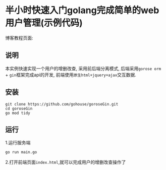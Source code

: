 # 半小时快速入门golang完成简单的web用户管理(示例代码)
博客教程页面: 

## 说明
本实例快速实现一个用户的增删改查, 采用前后端分离模式, 后端采用`gorose orm` + `gin`框架完成api的开发, 前端使用`原生html+jquery+ajax`交互数据. 

## 安装
```shell script
git clone https://github.com/gohouse/goroseGin.git
cd goroseGin
go mod tidy
```

## 运行
1.运行服务端
```shell script
go run main.go
```

2.打开前端页面`index.html`,就可以完成用户的增删改查操作了